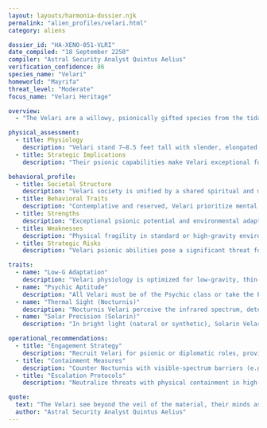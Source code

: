 ```yaml
---
layout: layouts/harmonia-dossier.njk
permalink: "alien_profiles/velari.html"
category: aliens

dossier_id: "HA-XENO-051-VLRI"
date_compiled: "18 September 2250"
compiler: "Astral Security Analyst Quintus Aelius"
verification_confidence: 86
species_name: "Velari"
homeworld: "Mayrifa"
threat_level: "Moderate"
focus_name: "Velari Heritage"

overview:
  - "The Velari are a willowy, psionically gifted species from the tidally locked world of Mayrifa, a low-gravity planet divided between eternal daylight and perpetual darkness. Comprising two subspecies—Solarin, adapted to constant sunlight, and Nocturnis, evolved for endless night—they exhibit exceptional psychic aptitude and graceful movement. Known as 'Vel' in casual settings, derogatory terms like 'Spooks' or 'Wraiths' (particularly for Nocturnis) risk inciting hostility, especially among psionically sensitive individuals. Harmonia Astralis regards the Velari as valuable for intelligence and diplomatic operations, but their psionic capabilities and environmental fragility present risks of covert manipulation or unpredictable influence if not closely monitored."

physical_assessment:
  - title: Physiology
    description: "Velari stand 7–8.5 feet tall with slender, elongated limbs suited for low-gravity movement. Their upswept, foot-long ears serve auditory and expressive functions, signaling mood through subtle movements. **Solarin Velari** have bronze-to-gold skin and iridescent, crystalline eyes that filter solar glare, complementing their sun-inspired aesthetics. **Nocturnis Velari** are pale, near-translucent, with luminous, pupil-less eyes adapted for infrared vision, giving them an eerie, fragile appearance. Both subspecies move with graceful precision but are physically vulnerable in standard or high-gravity environments without support."
  - title: Strategic Implications
    description: "Their psionic capabilities make Velari exceptional for intelligence gathering, diplomacy, or covert operations, but physical fragility in non-native environments limits direct combat utility. Nocturnis excel in dark or concealed settings, while Solarin thrive in well-lit conditions, creating situational advantages. Their reliance on exosuits in standard gravity offers an exploitable vulnerability."

behavioral_profile:
  - title: Societal Structure
    description: "Velari society is unified by a shared spiritual and metaphysical focus, with psionics viewed as a pathway to universal truths. Solarin and Nocturnis communities maintain distinct cultural practices but collaborate closely, often bridging differences through psionic communion. Their isolationist history fosters introspection over expansion, though they engage readily with off-world allies."
  - title: Behavioral Traits
    description: "Contemplative and reserved, Velari prioritize mental discipline and artistic expression. Solarin are more outgoing, while Nocturnis lean toward introspection, but both subspecies exhibit fierce loyalty to their kin and ideals. Their psionic sensitivity can make them unpredictable when emotionally provoked."
  - title: Strengths
    description: "Exceptional psionic potential and environmental adaptability (Nocturnis in darkness, Solarin in light) make Velari ideal for specialized roles in reconnaissance, negotiation, or psychic operations. Their low-gravity agility enhances performance in space or microgravity settings."
  - title: Weaknesses
    description: "Physical fragility in standard or high-gravity environments requires exosuit dependence, limiting operational range. Nocturnis’ inability to perceive visible light restricts interaction with standard technology, while Solarin’s low-light penalties hinder versatility. Psionic overreach can lead to mental strain, exploitable through prolonged engagements."
  - title: Strategic Risks
    description: "Velari psionic abilities pose a significant threat for covert manipulation or intelligence breaches, particularly in unsecured environments. Their cultural unity could galvanize resistance if their homeworld or communities are threatened. Monitor psionic activity and inter-subspecies communications for signs of coordinated action."

traits:
  - name: "Low-G Adaptation"
    description: "Velari physiology is optimized for low-gravity, thin-atmosphere environments like Mayrifa. On standard or high-gravity worlds, they must wear a supportive exosuit to avoid physical strain. Without a suit, after 1 hour of exertion, they suffer a -1 penalty to all rolls and accrue fatigue until they rest in a suitable environment or regain suit assistance. In microgravity or shipboard conditions, they navigate with exceptional ease, treating zero-G as second nature."
  - name: "Psychic Aptitude"
    description: "All Velari must be of the Psychic class or take the Partial Psychic option from the Adventurer class. Their maximum Effort score is increased by +1, reflecting their innate psionic attunement. Psychic abilities typically manifest early, with societal training treating psionics as a rite of passage, enhancing their mental versatility and influence."
  - name: "Thermal Sight (Nocturnis)"
    description: "Nocturnis Velari perceive the infrared spectrum, detecting heat signatures through walls up to 1 meter thick and in total darkness, equivalent to thermal goggles. However, they cannot distinguish shapes of similar temperatures or perceive the standard visible spectrum, rendering glass, standard screens, and LEDs invisible without specialized aids."
  - name: "Solar Precision (Solarin)"
    description: "In bright light (natural or synthetic), Solarin Velari gain a +1 bonus to Notice, Ranged Combat, and vision-based skill checks. Effects relying on bright light, such as the visual component of a flashbang, do not affect them. In low light or darkness, they suffer a -1 penalty to Notice, Ranged Combat, and vision-based skills, as their biological optical filters hinder performance. Night vision or thermal vision does not grant the bonus in low-light conditions."

operational_recommendations:
  - title: "Engagement Strategy"
    description: "Recruit Velari for psionic or diplomatic roles, providing exosuits and light-tailored environments to maximize effectiveness. Respect their metaphysical traditions to secure loyalty and foster cooperation."
  - title: "Containment Measures"
    description: "Counter Nocturnis with visible-spectrum barriers (e.g., glass) and Solarin with low-light conditions to disrupt their advantages. Deploy anti-psionic countermeasures or high-gravity traps to limit their operational capacity."
  - title: "Escalation Protocols"
    description: "Neutralize threats with physical containment in high-gravity environments or targeted anti-psionic measures. Target leadership to fracture subspecies unity, avoiding actions that could unify Solarin and Nocturnis against external forces."

quote:
  text: "The Velari see beyond the veil of the material, their minds as sharp as their bodies are fragile—a duality to be both harnessed and feared."
  author: "Astral Security Analyst Quintus Aelius"
---
```

